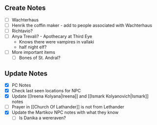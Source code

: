 ## Create Notes
- [ ] Wachterhaus
- [ ] Henrik the coffin maker - add to people associated with Wachterhaus
- [ ] Richtavio?
- [ ] Anya Trevali? - Apothecary at Third Eye 
	- Knows there were vampires in vallaki 
	- half night elf?
- [ ] More important items
	- [ ] Bones of St. Andral?

## Update Notes 
- [x] PC Notes 
- [x] Check last seen locations for NPC
- [x] Update [[Ireena Kolyana|Ireena]] and [[Ismark Kolyanovich|Ismark]] notes 
- [ ] Prayer in [[Church Of Lathander]] is not from Lethander
- [x] Update the Martikov NPC notes with what they know
	- [ ] Is Danika a wereraven?